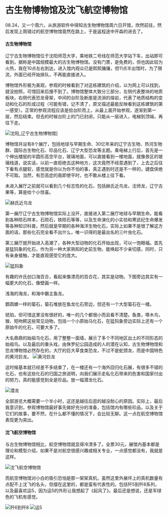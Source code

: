 # 古生物博物馆及沈飞航空博物馆


08.24，又一个周六，从旅游软件中得知古生物博物馆周六日开馆，欣然前往，然后发现上周错过的航空博物馆竟然在路上，于是返程途中开森的进去了。

#### 古生物博物馆

辽宁古生物博物馆位于沈阳师范大学，乘地铁二号线在师范大学站下车，出站即可看到，据称是中国规模最大的古生物博物馆。没有门票，是免费的，但也因此较为火热，我在10点左右到达，进入馆内观众已是熙熙攘攘，但11点半出馆时，为了限流，外面已经开始排队，不再能直接进入。

博物馆外形极为美观，参观的时候看到了对这栋建筑的介绍，以为网上可以找到，就没拍照，可惜回来后搜不到了。博物馆整体大致分三部分，左侧代表整块的地质板块，右侧代表恐龙骨架，中间的台阶及断崖是流淌的熔岩，代表了地质结构的变动和化石的形成过程（可能有错，记不清了，原文描述最能反映看到这栋建筑的第一感受）。正常的参观流程应该是拾台阶而上，从最上面开始参观，逐渐到第一层，然后结束。但去的时候台阶上的门已封闭，只能从一层进入，电梯到顶端，再往下走。

![沈阳_辽宁古生物博物馆](https://picped-1301226557.cos.ap-beijing.myqcloud.com/63650759-d1bbd500-c780-11e9-8883-f90dcf94db5b.jpg)]

博物馆共设有8个展厅，包括地球与早期生命、30亿年来的辽宁古生物、热河生物群、国际古生物化石、珍品化石、辽宁大型恐龙等主题。乘电梯上行后，首先是一个伸出楼层的半圆形高空平台，玻璃地面，可以直接看到一楼地面，就像景区的玻璃栈道，说实话，以前一直拒绝去这种地方，这次竟然不经意遇到了，上去之后往下看有点腿软，感觉就是你以为你不怕的事，真正遇到时还是不一样的，键盘侠绝不可取。当然，有恐高症的我即使平时，也不敢从楼上往下看。

未进入展厅之前就可以看到几个标志性的化石，包括赫氏近鸟龙，沈师龙，辽宁古果等，算是给个小惊喜。

![赫氏近鸟龙](https://picped-1301226557.cos.ap-beijing.myqcloud.com/63650937-a1753600-c782-11e9-8a7a-9584e50fc81d.jpg)

第一展厅辽宁古生物博物馆实际上没开，直接进入第二展厅地球与早期生命。能看到各种陨石样本，石陨石，铁陨石等等，以及生命演化的小实验和寒武纪生命爆发等各种知识科普。然后就是早期的各种海洋生物化石，实际上如果不是很了解这方面的话，那些化石完全看不出什么，唯一识得的是最出名的三叶虫化石。

第三展厅就开始进入高潮了，各种大型动物的化石开始出现，可以一饱眼福。首先是猛犸象的化石，作为另一种大家熟知的史前生物，能唤起不少亲切感，同时，只有亲身接触，才能直观感受它的庞大。

![猛犸象](https://picped-1301226557.cos.ap-beijing.myqcloud.com/63651063-e2ba1580-c783-11e9-8db1-2aa10f35ed97.jpg)

有趣的许氏创口海百合，看起来像漂亮的百合花，其实是动物。下图旁边其实有一幅更大的化石，像壁画一样。

浅海的海龙，和海中霸主鱼龙。

鹦鹉螺一样的菊石，菊石堆放在鱼龙化石旁边，但还有一个大型菊石在一楼。

琥珀，但可惜这里没有很好的，唯一的几个都很小而且看不清楚。鱼类，啄木鸟，猴、短吻鳄这些常见动物，包括一个小原始马化石，在猛犸象旁边实际上还有一个原始牛的化石，可要大多了。

大名鼎鼎的始祖鸟化石，用了整整一面墙，展示了多个不同地区出土的不同形态的始祖鸟。以及最后的重头戏，由侏罗纪公园造成的人的潜在认知，古生物博物馆和恐龙博物馆必然存在的，大厅的巨大草食类恐龙，不过不是蛇颈龙，而是中国特色的黄河巨龙。
![黄河巨龙](https://picped-1301226557.cos.ap-beijing.myqcloud.com/63651581-cb315b80-c788-11e9-8bf4-96409cdf9f2f.jpg)

这时候基本就已经差不多结束了，在一楼还有一个海外回归化石展，有很多不错的化石，也有这些化石的归国之旅说明，向我们展示走私化石带来的危害和国家付出的努力，真的能感觉到全是珍品。放一幅潜龙化石。

![潜龙](https://picped-1301226557.cos.ap-beijing.myqcloud.com/63651645-8b1ea880-c789-11e9-9c10-5c86ce665356.jpg)

全部游览大概需要一个半小时，这还是越往后逛的越没耐心的原因。实际上，最后我意识到，参观博物馆最好事先做好充分的准备，包括馆内有哪些珍品，以及关于它们的故事，要不然，在什么都不懂的情况下，会比较无聊。这一点在航空博物馆表现更为突出。

#### 沈飞航空博物馆

与古生物博物馆相比，航空博物馆就显得冷清多了。全票30元，展馆内基本都是理论和模型介绍，如果不是对航空很感兴趣或相关专业，一点感觉都没有，我就是这样。

![沈飞航空博物馆](https://picped-1301226557.cos.ap-beijing.myqcloud.com/63651849-02553c00-c78c-11e9-83fd-7eedffe04f45.jpg)

而航空博物馆对小白的吸引恐怕是那一架架真机，虽然这里外展坪上的真机数量有点配不上沈飞的名头，但摆在这里的，都是蛮有代表性的。包括歼5到歼8系列，以及最喜欢运5，因为运5的外形让我想起了《起风了》。最后还是想说，还是军绿色的飞机有感觉。

![歼6到歼8](https://picped-1301226557.cos.ap-beijing.myqcloud.com/63651962-fc138f80-c78c-11e9-9416-505d020ac11e.jpg)
![运5](https://picped-1301226557.cos.ap-beijing.myqcloud.com/63651963-fc138f80-c78c-11e9-8b1a-b967af3141aa.jpg)


